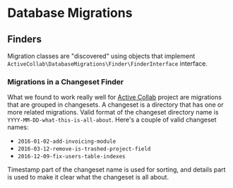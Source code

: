 # Database Migrations

## Finders

Migration classes are "discovered" using objects that implement `ActiveCollab\DatabaseMigrations\Finder\FinderInterface` interface.

### Migrations in a Changeset Finder

What we found to work really well for [Active Collab](https://www.activecollab.com/index.html) project are migrations that are grouped in changesets. A changeset is a directory that has one or more related migrations. Valid format of the changeset directory name is `YYYY-MM-DD-what-this-is-all-about`. Here's a couple of valid changeset names:

* `2016-01-02-add-invoicing-module`
* `2016-03-12-remove-is-trashed-project-field`
* `2016-12-09-fix-users-table-indexes`

Timestamp part of the changeset name is used for sorting, and details part is used to make it clear what the changeset is all about.